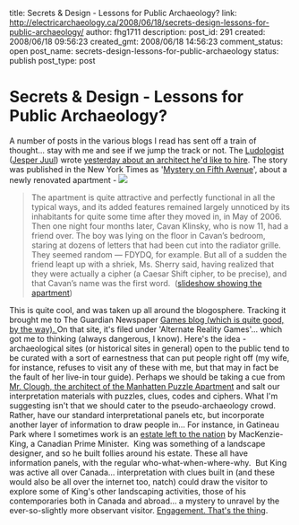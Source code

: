 title: Secrets & Design - Lessons for Public Archaeology?
link: http://electricarchaeology.ca/2008/06/18/secrets-design-lessons-for-public-archaeology/
author: fhg1711
description: 
post_id: 291
created: 2008/06/18 09:56:23
created_gmt: 2008/06/18 14:56:23
comment_status: open
post_name: secrets-design-lessons-for-public-archaeology
status: publish
post_type: post

# Secrets & Design - Lessons for Public Archaeology?

A number of posts in the various blogs I read has sent off a train of thought... stay with me and see if we jump the track or not. The [Ludologist](http://www.jesperjuul.net/ludologist/) ([Jesper Juul](http://www.jesperjuul.net/)) wrote [yesterday about an architect he'd like to hire](http://www.jesperjuul.net/ludologist/?p=463). The story was published in the New York Times as '[Mystery on Fifth Avenue](http://www.nytimes.com/2008/06/12/garden/12puzzle.html?_r=2&pagewanted=all&oref=slogin&oref=slogin)', about a newly renovated apartment - ![](http://graphics8.nytimes.com/images/2008/06/11/garden/12puzzle.1.jpg)

> The apartment is quite attractive and perfectly functional in all the typical ways, and its added features remained largely unnoticed by its inhabitants for quite some time after they moved in, in May of 2006. Then one night four months later, Cavan Klinsky, who is now 11, had a friend over. The boy was lying on the floor in Cavan’s bedroom, staring at dozens of letters that had been cut into the radiator grille. They seemed random — FDYDQ, for example. But all of a sudden the friend leapt up with a shriek, Ms. Sherry said, having realized that they were actually a cipher (a Caesar Shift cipher, to be precise), and that Cavan’s name was the first word.  ([slideshow showing the apartment](http://www.nytimes.com/slideshow/2008/06/11/garden/0612-PUZZLE_index.html?partner=permalink&exprod=permalink))

This is quite cool, and was taken up all around the blogosphere. Tracking it brought me to The Guardian Newspaper [Games blog (which is quite good, by the way). ](http://blogs.guardian.co.uk/games/)On that site, it's filed under 'Alternate Reality Games'... which got me to thinking (always dangerous, I know). Here's the idea - archaeological sites (or historical sites in general) open to the public tend to be curated with a sort of earnestness that can put people right off (my wife, for instance, refuses to visit any of these with me, but that may in fact be the fault of her live-in tour guide). Perhaps we should be taking a cue from [Mr. Clough, the architect of the Manhatten Puzzle Apartment](http://www.212box.com/) and salt our interpretation materials with puzzles, clues, codes and ciphers. What I'm suggesting isn't that we should cater to the pseudo-archaeology crowd. Rather, have our standard interpretational panels etc, but incorporate another layer of information to draw people in... For instance, in Gatineau Park where I sometimes work is an [estate left to the nation](http://www.canadascapital.gc.ca/bins/ncc_web_content_page.asp?cid=16297-16299-10170-49685-49721-49723&lang=1) by MacKenzie-King, a Canadian Prime Minister.  King was something of a landscape designer, and so he built follies around his estate. These all have information panels, with the regular who-what-when-where-why.  But King was active all over Canada... interpretation with clues built in (and these would also be all over the internet too, natch) could draw the visitor to explore some of King's other landscaping activities, those of his contemporaries both in Canada and abroad... a mystery to unravel by the ever-so-slightly more observant visitor. [Engagement. That's the thing](http://net.educause.edu/ir/library/pdf/ELI3009.pdf).